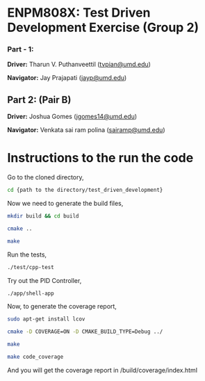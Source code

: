 # ENPM808X: Test Driven Development Exercise (Group 2)


### Part - 1:

**Driver:** Tharun V. Puthanveettil (tvpian@umd.edu)

**Navigator:** Jay Prajapati (jayp@umd.edu)

## Part 2: (Pair B)

**Driver:** Joshua Gomes (jgomes14@umd.edu) 

**Navigator:** Venkata sai ram polina (sairamp@umd.edu)


# Instructions to the run the code

Go to the cloned directory,
```sh
cd {path to the directory/test_driven_development}
```

Now we need to generate the build files,
```sh
mkdir build && cd build
```
```sh
cmake ..
```
```sh
make
```
Run the tests,
```sh
./test/cpp-test
```
Try out the PID Controller,
```sh
./app/shell-app
```
Now, to generate the coverage report,
```sh
sudo apt-get install lcov
```
```sh
cmake -D COVERAGE=ON -D CMAKE_BUILD_TYPE=Debug ../
```
```sh
make
```
```sh
make code_coverage
```
And you will get the coverage report in /build/coverage/index.html
